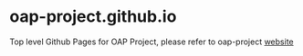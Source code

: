 # oap-project.github.io

Top level Github Pages for OAP Project, please refer to oap-project [website](https://oap-project.github.io/)
